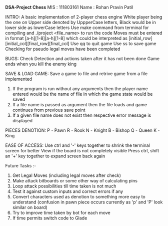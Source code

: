 **DSA-Project Chess** 
MIS     : 111803161
Name    : Rohan Pravin Patil

INTRO:
A basic implementation of 2-player chess engine
White player being the one on Upper side denoted by UppperCase letters, Black would be in lower side as lowerCase letters
Use make command from terminal for compiling and ./project <file_name> to run the code 
Moves must be entered in format [a-h][1-8][a-h][1-8] which could be interpreted as [initial_row][initial_col][final_row][final_col]
Use qq to quit game
Use ss to save game
Checking for pseudo legal moves have been completed 

BUGS:
Check Detection and actions taken after it has not been done
Game ends when you kill the enemy king

SAVE & LOAD GAME:
Save a game to file and retrive game from a file implemented
1. If the program is run without any arguments then the player name entered would be the name of file in which the game state would be saved
2. If a file name is passed as argument then the file loads and game continues from previous save point
3. If a given file name does not exist then respective error message is displayed

PIECES DENOTION:
P - Pawn
R - Rook
N - Knight
B - Bishop
Q - Queen
K - King

EASE OF ACCESS:
Use ctrl and '-' keys together to shrink the terminal screen for better View if the board is not completely visible
Press ctrl, shift an '+' key together to expand screen back again

Future Tasks :-
1. Get Legal Moves (including legal moves after check)
2. Make attack bitboards or some other way of calculating pins
3. Loop attack possibilities till time taken is not much
4. Test it against custom inputs and correct errors if any
5. Convert characters used as denotion to something more easy to understand (confusion in pawn piece occurs currently as 'p' and 'P' look similar on board)
6. Try to improve time taken by bot for each move
7. If time permits switch code to Glade
